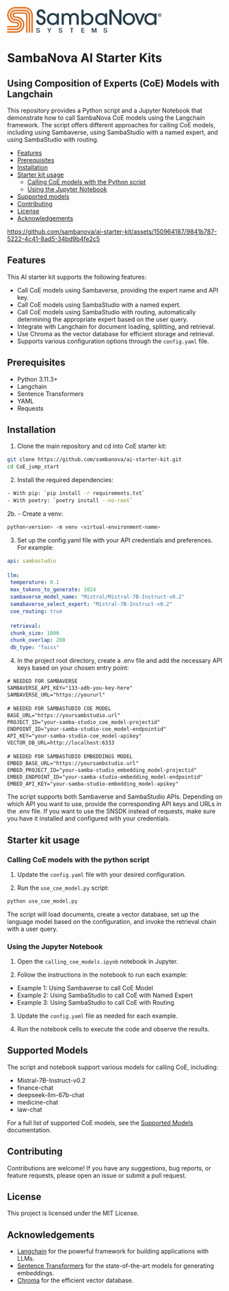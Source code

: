 <a href="https://sambanova.ai/">
<picture>
  <source media="(prefers-color-scheme: dark)" srcset="../images/SambaNova-light-logo-1.png" height="60">
  <img alt="SambaNova logo" src="../images/SambaNova-dark-logo-1.png" height="60">
</picture>
</a>

SambaNova AI Starter Kits
====================
## Using Composition of Experts (CoE) Models with Langchain

This repository provides a Python script and a Jupyter Notebook that demonstrate how to call SambaNova CoE models using the Langchain framework. The script offers different approaches for calling CoE models, including using Sambaverse, using SambaStudio with a named expert, and using SambaStudio with routing.

<!-- TOC -->
- [Features](#features)
- [Prerequisites](#prerequisites)
- [Installation](#installation)
- [Starter kit usage](#starter-kit-usage)
  - [Calling CoE models with the Python script](#calling-coe-models-with-the-python-script)
  - [Using the Jupyter Notebook](#using-the-jupyter-notebook)
- [Supported models](#supported-models)
- [Contributing](#contributing)
- [License](#license)
- [Acknowledgements](#acknowledgements)

<!-- /TOC -->

https://github.com/sambanova/ai-starter-kit/assets/150964187/9841b787-5222-4c41-8ad5-34bd9b4fe2c5

## Features

This AI starter kit supports the following features:

- Call CoE models using Sambaverse, providing the expert name and API key.
- Call CoE models using SambaStudio with a named expert.
- Call CoE models using SambaStudio with routing, automatically determining the appropriate expert based on the user query.
- Integrate with Langchain for document loading, splitting, and retrieval.
- Use Chroma as the vector database for efficient storage and retrieval.
- Supports various configuration options through the `config.yaml` file.

## Prerequisites

- Python 3.11.3+
- Langchain
- Sentence Transformers
- YAML
- Requests

## Installation

1. Clone the main repository and cd into CoE starter kit:

  ```bash
  git clone https://github.com/sambanova/ai-starter-kit.git
  cd CoE_jump_start
  ```

2. Install the required dependencies:
  ```bash
  - With pip: `pip install -r requirements.txt` 
  - With poetry: `poetry install --no-root`
  ```
2b. - Create a venv: 
  ```bash
  python<version> -m venv <virtual-environment-name>
  ```

3. Set up the config.yaml file with your API credentials and preferences. For example:
  ```yaml
  api: sambastudio

  llm:
   temperature: 0.1
   max_tokens_to_generate: 1024
   sambaverse_model_name: "Mistral/Mistral-7B-Instruct-v0.2"
   samabaverse_select_expert: "Mistral-7B-Instruct-v0.2"
   coe_routing: true

   retrieval:
   chunk_size: 1000
   chunk_overlap: 200
   db_type: "faiss"
  ```

4. In the project root directory, create a .env file and add the necessary API keys based on your chosen entry point:

```env
# NEEDED FOR SAMBAVERSE
SAMBAVERSE_API_KEY="133-adb-you-key-here"
SAMBAVERSE_URL="https://yoururl"

# NEEDED FOR SAMBASTUDIO COE MODEL
BASE_URL="https://yoursambstudio.url"
PROJECT_ID="your-samba-studio_coe_model-projectid"
ENDPOINT_ID="your-samba-studio-coe_model-endpointid"
API_KEY="your-samba-studio-coe_model-apikey"
VECTOR_DB_URL=http://localhost:6333

# NEEDED FOR SAMBASTUDIO EMBEDDINGS MODEL
EMBED_BASE_URL="https://yoursambstudio.url"
EMBED_PROJECT_ID="your-samba-studio_embedding_model-projectid"
EMBED_ENDPOINT_ID="your-samba-studio-embedding_model-endpointid"
EMBED_API_KEY="your-samba-studio-embedding_model-apikey"
```

The script supports both Sambaverse and SambaStudio APIs. Depending on which API you want to use, provide the corresponding API keys and URLs in the .env file. If you want to use the SNSDK instead of requests, make sure you have it installed and configured with your credentials.

## Starter kit usage

### Calling CoE models with the python script

1. Update the `config.yaml` file with your desired configuration.

2. Run the `use_coe_model.py` script:

  ```bash
  python use_coe_model.py
  ``` 

  The script will load documents, create a vector database, set up the language model based on the configuration, and invoke the retrieval chain with a user query.

### Using the Jupyter Notebook

1. Open the `calling_coe_models.ipynb` notebook in Jupyter.

2. Follow the instructions in the notebook to run each example:

- Example 1: Using Sambaverse to call CoE Model
- Example 2: Using SambaStudio to call CoE with Named Expert
- Example 3: Using SambaStudio to call CoE with Routing

3. Update the `config.yaml` file as needed for each example.

4. Run the notebook cells to execute the code and observe the results.

## Supported Models

The script and notebook support various models for calling CoE, including:

* Mistral-7B-Instruct-v0.2
* finance-chat
* deepseek-llm-67b-chat
* medicine-chat
* law-chat


For a full list of supported CoE models, see the [Supported Models](https://docs.sambanova.ai/sambastudio/latest/samba-1.html#_samba_1_expert_models) documentation.

## Contributing

Contributions are welcome! If you have any suggestions, bug reports, or feature requests, please open an issue or submit a pull request.

## License

This project is licensed under the MIT License.

## Acknowledgements

- [Langchain](https://github.com/hwchase17/langchain) for the powerful framework for building applications with LLMs.
- [Sentence Transformers](https://github.com/UKPLab/sentence-transformers) for the state-of-the-art models for generating embeddings.
- [Chroma](https://github.com/chroma-core/chroma) for the efficient vector database.
